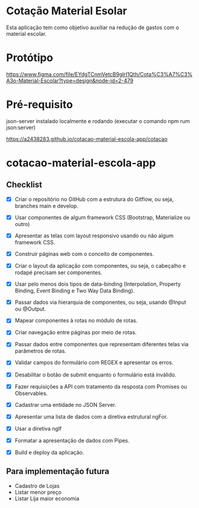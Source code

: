 # Cotação Material Esolar
Esta aplicação tem como objetivo auxiliar na redução de gastos com o material escolar.
# Protótipo
https://www.figma.com/file/EYdgTCnmVetcB9glrI1Qth/Cota%C3%A7%C3%A3o-Material-Escolar?type=design&node-id=2-479

# Pré-requisito
json-server instalado localmente e rodando  (executar o comando npm rum json:server)

https://a2438283.github.io/cotacao-material-escola-app/cotacao

# cotacao-material-escola-app

## Checklist

- [x] Criar o repositório no GitHub com a estrutura do Gitflow, ou seja, branches main e develop.
- [x] Usar componentes de algum framework CSS (Bootstrap, Materialize ou outro)
- [x] Apresentar as telas com layout responsivo usando ou não algum framework CSS.
- [x] Construir páginas web com o conceito de componentes.
- [x] Criar o layout da aplicação com componentes, ou seja, o cabeçalho e rodapé precisam ser componentes.
- [x] Usar pelo menos dois tipos de data-binding (Interpolation, Property Binding, Event Binding e Two Way Data Binding).
- [x] Passar dados via hierarquia de componentes, ou seja, usando @Input ou @Output.
- [x] Mapear componentes à rotas no módulo de rotas.
- [x] Criar navegação entre páginas por meio de rotas.
- [x] Passar dados entre componentes que representam diferentes telas via parâmetros de rotas.
- [x] Validar campos do formulário com REGEX e apresentar os erros.
- [x] Desabilitar o botão de submit enquanto o formulário está inválido.
- [x] Fazer requisições a API com tratamento da resposta com Promises ou Observables.
- [x] Cadastrar uma entidade no JSON Server.
- [x] Apresentar uma lista de dados com a diretiva estrutural ngFor.
- [x] Usar a diretiva ngIf
- [x] Formatar a apresentação de dados com Pipes.
- [x] Build e deploy da aplicação.



## Para implementação futura
- Cadastro de Lojas
- Listar menor preço
- Listar Lija maior economia
